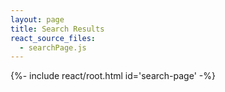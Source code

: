 ```yaml
---
layout: page
title: Search Results
react_source_files:
  - searchPage.js
---
```


{%- include react/root.html id='search-page' -%}